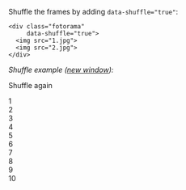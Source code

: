 Shuffle the frames by&nbsp;adding `data-shuffle="true"`:

	<div class="fotorama"
	     data-shuffle="true">
	  <img src="1.jpg">
	  <img src="2.jpg">
	</div>

*Shuffle example (<a href="/examples/shuffle.html" target="_blank">new window</a>):*

<p class="switch-group">
	<span class="switch js-shuffle" data-fotorama="#shuffle"><i class="icon-random"></i> Shuffle again</span>
</p>

<div class="fotorama-wrap"><div class="fotorama  fotorama-with-numbers"
     id="shuffle"
     data-shuffle="true"
     data-width="658"
     data-ratio="3/2"
     data-fit="cover"
     data-loop="true"
     data-nav="thumbs">
	<div data-img="http://fotorama.s3.amazonaws.com/i/okonechnikov/1-lo.jpg" data-thumb="http://fotorama.s3.amazonaws.com/i/okonechnikov/1-thumb.jpg">1</div>
	<div data-img="http://fotorama.s3.amazonaws.com/i/okonechnikov/2-lo.jpg" data-thumb="http://fotorama.s3.amazonaws.com/i/okonechnikov/2-thumb.jpg">2</div>
  <div data-img="http://fotorama.s3.amazonaws.com/i/okonechnikov/3-lo.jpg" data-thumb="http://fotorama.s3.amazonaws.com/i/okonechnikov/3-thumb.jpg">3</div>
  <div data-img="http://fotorama.s3.amazonaws.com/i/okonechnikov/4-lo.jpg" data-thumb="http://fotorama.s3.amazonaws.com/i/okonechnikov/4-thumb.jpg">4</div>
  <div data-img="http://fotorama.s3.amazonaws.com/i/okonechnikov/5-lo.jpg" data-thumb="http://fotorama.s3.amazonaws.com/i/okonechnikov/5-thumb.jpg">5</div>
  <div data-img="http://fotorama.s3.amazonaws.com/i/okonechnikov/6-lo.jpg" data-thumb="http://fotorama.s3.amazonaws.com/i/okonechnikov/6-thumb.jpg">6</div>
  <div data-img="http://fotorama.s3.amazonaws.com/i/okonechnikov/7-lo.jpg" data-thumb="http://fotorama.s3.amazonaws.com/i/okonechnikov/7-thumb.jpg">7</div>
  <div data-img="http://fotorama.s3.amazonaws.com/i/okonechnikov/8-lo.jpg" data-thumb="http://fotorama.s3.amazonaws.com/i/okonechnikov/8-thumb.jpg">8</div>
  <div data-img="http://fotorama.s3.amazonaws.com/i/okonechnikov/9-lo.jpg" data-thumb="http://fotorama.s3.amazonaws.com/i/okonechnikov/9-thumb.jpg">9</div>
  <div data-img="http://fotorama.s3.amazonaws.com/i/okonechnikov/10-lo.jpg" data-thumb="http://fotorama.s3.amazonaws.com/i/okonechnikov/10-thumb.jpg">10</div>
</div></div>